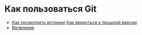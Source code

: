 # Как пользоваться Git
- [Как прсмотреть историю](./log_help.md)
[Как вернуться к прошлой версии](./reset_help.md)
- [Ветвление](./branch_help.md)
